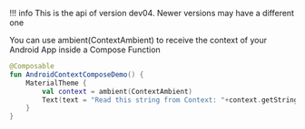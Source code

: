 !!! info
    This is the api of version dev04. Newer versions may have a different one
    
You can use ambient(ContextAmbient) to receive the context of your Android App inside a Compose Function

```kotlin 
@Composable
fun AndroidContextComposeDemo() {
    MaterialTheme {
        val context = ambient(ContextAmbient)
        Text(text = "Read this string from Context: "+context.getString(R.string.app_name))
    }
}
```